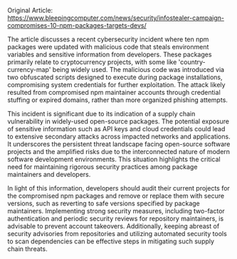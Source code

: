 Original Article: https://www.bleepingcomputer.com/news/security/infostealer-campaign-compromises-10-npm-packages-targets-devs/

The article discusses a recent cybersecurity incident where ten npm packages were updated with malicious code that steals environment variables and sensitive information from developers. These packages primarily relate to cryptocurrency projects, with some like 'country-currency-map' being widely used. The malicious code was introduced via two obfuscated scripts designed to execute during package installations, compromising system credentials for further exploitation. The attack likely resulted from compromised npm maintainer accounts through credential stuffing or expired domains, rather than more organized phishing attempts.

This incident is significant due to its indication of a supply chain vulnerability in widely-used open-source packages. The potential exposure of sensitive information such as API keys and cloud credentials could lead to extensive secondary attacks across impacted networks and applications. It underscores the persistent threat landscape facing open-source software projects and the amplified risks due to the interconnected nature of modern software development environments. This situation highlights the critical need for maintaining rigorous security practices among package maintainers and developers.

In light of this information, developers should audit their current projects for the compromised npm packages and remove or replace them with secure versions, such as reverting to safe versions specified by package maintainers. Implementing strong security measures, including two-factor authentication and periodic security reviews for repository maintainers, is advisable to prevent account takeovers. Additionally, keeping abreast of security advisories from repositories and utilizing automated security tools to scan dependencies can be effective steps in mitigating such supply chain threats.